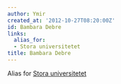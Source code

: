 ```yaml
---
author: Ymir
created_at: '2012-10-27T08:20:00Z'
id: Bambara Debre
links:
  alias_for:
  - Stora universitetet
title: Bambara Debre
---
```


Alias for [Stora universitetet]

  [Stora universitetet]: Stora_universitetet